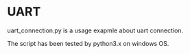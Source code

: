 # UART

uart_connection.py is a usage exapmle about uart connection.

The script has been tested by python3.x on windows OS.
